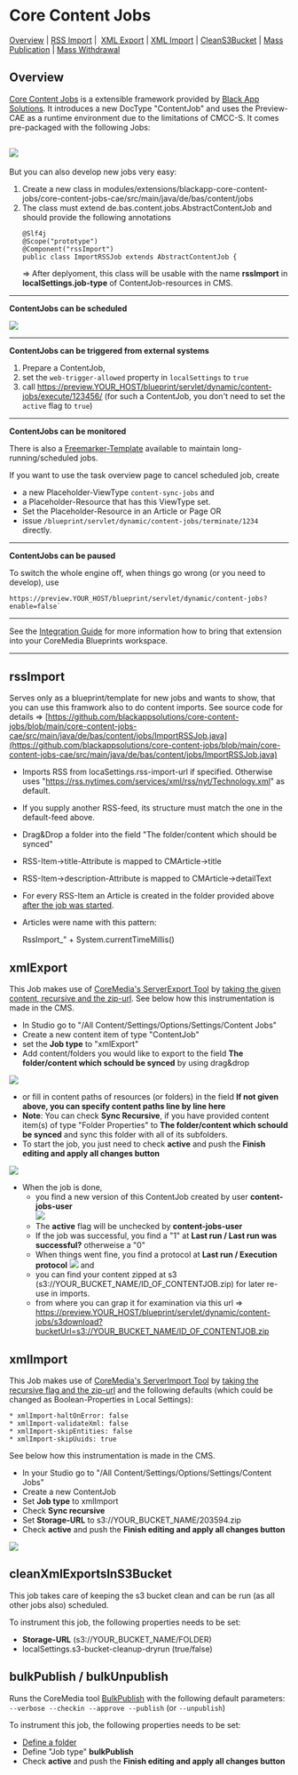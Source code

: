 **Core Content Jobs**
=====================

[Overview](#Overview) | [RSS Import](#rssImport) |  [XML Export](#xmlExport) | [XML Import](#xmlImport) | [CleanS3Bucket](#cleanXmlExportsInS3Bucket) | [Mass Publication](#bulk) | [Mass Withdrawal](#bulk)

Overview
--------
[Core Content Jobs](https://github.com/blackappsolutions/core-content-jobs) is a extensible framework provided by [Black App Solutions](https://black-app-solutions.de/). It introduces a new DocType "ContentJob" and uses the Preview-CAE as a runtime environment due to the limitations of CMCC-S. It comes pre-packaged with the following Jobs:

![](attachments/114566139/114568173.png?effects=border-simple,shadow-kn)
------------------------------------------------------------------------

But you can also develop new jobs very easy:

1.  Create a new class in modules/extensions/blackapp-core-content-jobs/core-content-jobs-cae/src/main/java/de/bas/content/jobs
2.  The class must extend de.bas.content.jobs.AbstractContentJob and should provide the following annotations
    ```
    @Slf4j
    @Scope("prototype")
    @Component("rssImport")
    public class ImportRSSJob extends AbstractContentJob {
    ```
    \=> After deplyoment, this class will be usable with the name **rssImport** in **localSettings.job-type** of ContentJob-resources in CMS.  
    
------------------------------------------------------------------------
**ContentJobs can be scheduled**

![](attachments/114566139/114566304.png)

------------------------------------------------------------------------
**ContentJobs can be triggered from external systems**
1. Prepare a ContentJob,
2. set the `web-trigger-allowed` property in `localSettings` to `true`
3. call https://preview.YOUR_HOST/blueprint/servlet/dynamic/content-jobs/execute/123456/
(for such a ContentJob, you don't need to set the `active` flag to `true`)

------------------------------------------------------------------------
**ContentJobs can be monitored**

There is also a [Freemarker-Template](https://github.com/blackappsolutions/core-content-jobs/blob/main/core-content-jobs-cae/src/main/resources/META-INF/resources/WEB-INF/templates/content-jobs/com.coremedia.blueprint.common.contentbeans/CMPlaceholder.%5Bcontent-jobs%5D.ftl) available to maintain long-running/scheduled jobs.

If you want to use the task overview page to cancel scheduled job, create

*   a new Placeholder-ViewType `content-sync-jobs` and
*   a Placeholder-Resource that has this ViewType set.
*   Set the Placeholder-Resource in an Article or Page OR
*   issue `/blueprint/servlet/dynamic/content-jobs/terminate/1234` directly.

------------------------------------------------------------------------
**ContentJobs can be paused**

To switch the whole engine off, when things go wrong (or you need to develop), use                   
```
https://preview.YOUR_HOST/blueprint/servlet/dynamic/content-jobs?enable=false`
```                                                                        
------------------------------------------------------------------------

See the [Integration Guide](README-technical.md) for more information how to bring that extension into your CoreMedia Blueprints workspace.

* * *

rssImport
---------

Serves only as a blueprint/template for new jobs and wants to show, that you can use this framwork also to do content imports. See source code for details => [https://github.com/blackappsolutions/core-content-jobs/blob/main/core-content-jobs-cae/src/main/java/de/bas/content/jobs/ImportRSSJob.java](https://github.com/blackappsolutions/core-content-jobs/blob/main/core-content-jobs-cae/src/main/java/de/bas/content/jobs/ImportRSSJob.java)

*   Imports RSS from locaSettings.rss-import-url if specified. Otherwise uses "https://rss.nytimes.com/services/xml/rss/nyt/Technology.xml" as default.
*   If you supply another RSS-feed, its structure must match the one in the default-feed above.
*   Drag&Drop a folder into the field "The folder/content which should be synced"
*   RSS-Item->title-Attribute is mapped to CMArticle→title
*   RSS-Item->description-Attribute is mapped to CMArticle→detailText
*   For every RSS-Item an Article is created in the folder provided above [after the job was started](#startJob).
*   Articles were name with this pattern:
    
    RssImport\_" \+ System.currentTimeMillis()

xmlExport
---------

This Job makes use of [CoreMedia's ServerExport Tool](https://documentation.coremedia.com/cmcc-10/artifacts/2010/webhelp/contentserver-en/content/CMServerimportExport.html#d0e17572) by [taking the given content, recursive and the zip-url](https://github.com/blackappsolutions/core-content-jobs/blob/313dda3a416a548facd8605ab988edbe44bf3530/core-content-jobs-cae/src/main/java/de/bas/content/jobs/ExportXMLJob.java#L48). See below how this instrumentation is made in the CMS.

*   In Studio go to "/All Content/Settings/Options/Settings/Content Jobs"
*   Create a new content item of type "ContentJob"
*   set the **Job type** to "xmlExport"
*   Add content/folders you would like to export to the field **The folder/content which schould be synced** by using drag&drop

**![](attachments/114566139/114566172.png)**

*   or fill in content paths of resources (or folders) in the field **If not given above, you can specify content paths line by line here**
*   **Note**: You can check **Sync Recursive**, if you have provided content item(s) of type "Folder Properties" to **The folder/content which schould be synced** and sync this folder with all of its subfolders.
*   <a name="startJob"></a>To start the job, you just need to check **active** and push the **Finish editing and apply all changes button**

**![](attachments/114566139/114566158.png)**

*   When the job is done,
    *   you find a new version of this ContentJob created by user **content-jobs-user**  
        **![](attachments/114566139/114566160.png)**
    *   The **active** flag will be unchecked by **content-jobs-user**
    *   If the job was successful, you find a "1" at **Last run / Last run was successful?** otherweise a "0"
    *   When things went fine, you find a protocol at **Last run / Execution protocol** 
        ![](attachments/114566139/114566173.png) 
        and 
    *   you can find your content zipped at s3 (s3://YOUR_BUCKET_NAME/ID_OF_CONTENTJOB.zip) for later re-use in imports.
    *   from where you can grap it for examination via this url => https://preview.YOUR_HOST/blueprint/servlet/dynamic/content-jobs/s3download?bucketUrl=s3://YOUR_BUCKET_NAME/ID_OF_CONTENTJOB.zip  

xmlImport
---------

This Job makes use of [CoreMedia's ServerImport Tool](https://documentation.coremedia.com/cmcc-10/artifacts/2010/webhelp/contentserver-en/content/CMServerimportExport.html#cm:serverimport) by [taking the recursive flag and the zip-url](https://github.com/blackappsolutions/core-content-jobs/blob/313dda3a416a548facd8605ab988edbe44bf3530/core-content-jobs-cae/src/main/java/de/bas/content/jobs/ImportXMLJob.java#L26) and the following defaults (which could be changed as Boolean-Properties in Local Settings):

    * xmlImport-haltOnError: false
    * xmlImport-validateXml: false
    * xmlImport-skipEntities: false
    * xmlImport-skipUuids: true

See below how this instrumentation is made in the CMS.

*   In your Studio go to "/All Content/Settings/Options/Settings/Content Jobs"
*   Create a new ContentJob
*   Set **Job type** to xmlImport
*   Check **Sync recursive**
*   Set **Storage-URL** to s3://YOUR_BUCKET_NAME/203594.zip
*   Check **active** and push the **Finish editing and apply all changes button**

![](attachments/114566139/114566194.png)

cleanXmlExportsInS3Bucket
-------------------------

This job takes care of keeping the s3 bucket clean and can be run (as all other jobs also) scheduled.

To instrument this job, the following properties needs to be set:

*   **Storage-URL** (s3://YOUR_BUCKET_NAME/FOLDER)
*   localSettings.s3-bucket-cleanup-dryrun (true/false)
    

<a name="bulk"></a>bulkPublish / bulkUnpublish
----------------------------------------------

Runs the CoreMedia tool [BulkPublish](https://documentation.coremedia.com/cmcc-10/artifacts/2104/webhelp/contentserver-en/content/bulkpublish.html) with the following default parameters: `--verbose --checkin --approve --publish` (or `--unpublish`)

To instrument this job, the following properties needs to be set:  

*   [Define a folder](#defineFolder)
*   Define "Job type" **bulkPublish**
*   Check **active** and push the **Finish editing and apply all changes button**
